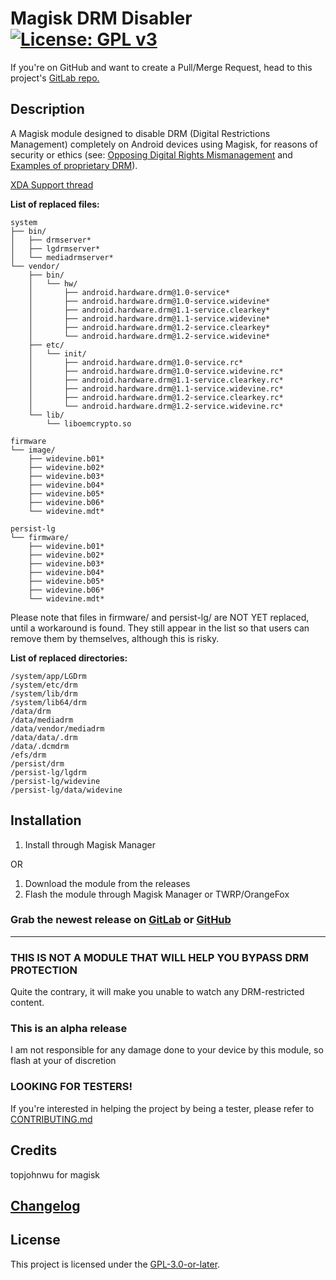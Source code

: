 # Magisk DRM Disabler  [![License: GPL v3](https://img.shields.io/badge/License-GPLv3-blue.svg)](https://www.gnu.org/licenses/gpl-3.0)

If you're on GitHub and want to create a Pull/Merge Request, head to this project's [GitLab repo.](https://gitlab.com/Atrate/magisk-drm-disabler/)

## Description

A Magisk module designed to disable DRM (Digital Restrictions Management) completely on Android devices using Magisk, for reasons of security or ethics (see: [Opposing Digital Rights Mismanagement](https://www.gnu.org/philosophy/opposing-drm.en.html) and [Examples of proprietary DRM](https://www.gnu.org/proprietary/proprietary-drm.en.html)).

[XDA Support thread](https://forum.xda-developers.com/apps/magisk/module-magisk-drm-disabler-t4070117)

**List of replaced files:**
```
system
├── bin/
│   ├── drmserver*
│   ├── lgdrmserver*
│   └── mediadrmserver*
└── vendor/
    ├── bin/
    │   └── hw/
    │       ├── android.hardware.drm@1.0-service*
    │       ├── android.hardware.drm@1.0-service.widevine*
    │       ├── android.hardware.drm@1.1-service.clearkey*
    │       ├── android.hardware.drm@1.1-service.widevine*
    │       ├── android.hardware.drm@1.2-service.clearkey*
    │       └── android.hardware.drm@1.2-service.widevine*
    ├── etc/
    │   └── init/
    │       ├── android.hardware.drm@1.0-service.rc*
    │       ├── android.hardware.drm@1.0-service.widevine.rc*
    │       ├── android.hardware.drm@1.1-service.clearkey.rc*
    │       ├── android.hardware.drm@1.1-service.widevine.rc*
    │       ├── android.hardware.drm@1.2-service.clearkey.rc*
    │       └── android.hardware.drm@1.2-service.widevine.rc*
    └── lib/
        └── liboemcrypto.so

firmware
└── image/
    ├── widevine.b01*
    ├── widevine.b02*
    ├── widevine.b03*
    ├── widevine.b04*
    ├── widevine.b05*
    ├── widevine.b06*
    └── widevine.mdt*

persist-lg
└── firmware/
    ├── widevine.b01*
    ├── widevine.b02*
    ├── widevine.b03*
    ├── widevine.b04*
    ├── widevine.b05*
    ├── widevine.b06*
    └── widevine.mdt*
```
Please note that files in firmware/ and persist-lg/ are NOT YET replaced, until a workaround is found. They still appear in the list so that users can remove them by themselves, although this is risky.

**List of replaced directories:**
```
/system/app/LGDrm
/system/etc/drm
/system/lib/drm
/system/lib64/drm
/data/drm
/data/mediadrm
/data/vendor/mediadrm
/data/data/.drm
/data/.dcmdrm
/efs/drm
/persist/drm
/persist-lg/lgdrm
/persist-lg/widevine
/persist-lg/data/widevine
```

## Installation
1. Install through Magisk Manager 

OR

1. Download the module from the releases
2. Flash the module through Magisk Manager or TWRP/OrangeFox

### Grab the newest release on [GitLab](https://gitlab.com/Atrate/magisk-drm-disabler/releases) or [GitHub](https://github.com/Magisk-Modules-Repo/magisk-drm-disabler/releases)

---

### THIS IS NOT A MODULE THAT WILL HELP YOU BYPASS DRM PROTECTION
Quite the contrary, it will make you unable to watch any DRM-restricted content.

### This is an alpha release
I am not responsible for any damage done to your device by this module, so flash at your of discretion

### LOOKING FOR TESTERS!
If you're interested in helping the project by being a tester, please refer to [CONTRIBUTING.md](./CONTRIBUTING.md)

## Credits
topjohnwu for magisk

## [Changelog](./CHANGELOG)

## License
This project is licensed under the [GPL-3.0-or-later](https://www.gnu.org/licenses/gpl-3.0.html).

